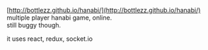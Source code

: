 
[http://bottlezz.github.io/hanabi/](http://bottlezz.github.io/hanabi/)  
multiple player hanabi game, online.  
still buggy though.  
  
it uses react, redux, socket.io

